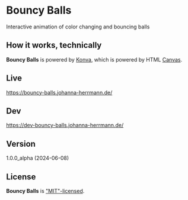 # Bouncy Balls

Interactive animation of color changing and bouncing balls

## How it works, technically
**Bouncy Balls** is powered by [Konva](https://www.npmjs.com/package/konva),
which is powered by HTML [Canvas](https://www.w3schools.com/graphics/canvas_intro.asp).

## Live
https://bouncy-balls.johanna-herrmann.de/

## Dev
https://dev-bouncy-balls.johanna-herrmann.de/

## Version
1.0.0_alpha (2024-06-08)

## License
**Bouncy Balls** is ["MIT"-licensed](./LICENSE).
